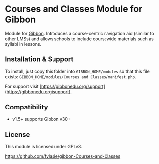 # Courses and Classes Module for Gibbon

Module for [Gibbon][gibbon]. Introduces a course-centric navigation aid (similar to other LMSs) and allows schools to include coursewide materials such as syllabi in lessons.

[gibbon]: https://gibbonedu.org

## Installation & Support

To install, just copy this folder into `GIBBON_HOME/modules` so that this file
exists: `GIBBON_HOME/modules/Courses and Classes/manifest.php`.

For support visit [https://gibbonedu.org/support](https://gibbonedu.org/support).

## Compatibility

* v1.5+ supports Gibbon v30+

## License

This module is licensed under GPLv3.

https://github.com/fvlasie/gibbon-Courses-and-Classes